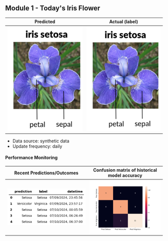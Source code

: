 
## Module 1 - Today's Iris Flower

| Predicted                                                                                                | Actual (label)
|----------------------------------------------------------------------------------------------------------|------- 
| ![Iris](https://raw.githubusercontent.com/naveen42434/iris-end-end-pipeline/main/assets/latest_iris.png) | ![Iris](https://raw.githubusercontent.com/naveen42434/iris-end-end-pipeline/main/assets/actual_iris.png) 

* Data source: synthetic data
* Update frequency: daily

#### Performance Monitoring

| Recent Predictions/Outcomes | Confusion matrix of historical model accuracy
|--------|------- 
| ![Recent predictions](https://raw.githubusercontent.com/naveen42434/iris-end-end-pipeline/main/assets/df_recent.png) | ![Confusion Matrix](https://raw.githubusercontent.com/naveen42434/iris-end-end-pipeline/main/assets/confusion_matrix.png)